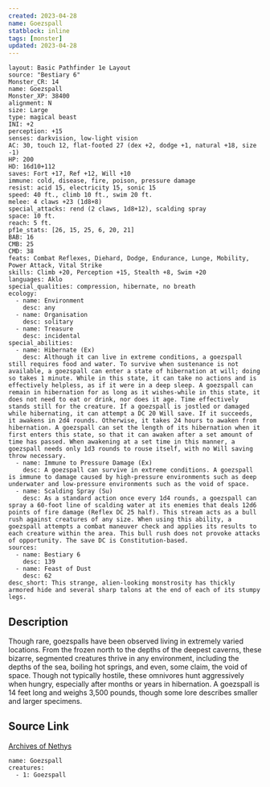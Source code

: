 ```yaml
---
created: 2023-04-28
name: Goezspall
statblock: inline
tags: [monster]
updated: 2023-04-28
---
```

```statblock
layout: Basic Pathfinder 1e Layout
source: "Bestiary 6"
Monster_CR: 14
name: Goezspall
Monster_XP: 38400
alignment: N
size: Large
type: magical beast
INI: +2
perception: +15
senses: darkvision, low-light vision
AC: 30, touch 12, flat-footed 27 (dex +2, dodge +1, natural +18, size -1)
HP: 200
HD: 16d10+112
saves: Fort +17, Ref +12, Will +10
immune: cold, disease, fire, poison, pressure damage
resist: acid 15, electricity 15, sonic 15
speed: 40 ft., climb 10 ft., swim 20 ft.
melee: 4 claws +23 (1d8+8)
special_attacks: rend (2 claws, 1d8+12), scalding spray
space: 10 ft.
reach: 5 ft.
pf1e_stats: [26, 15, 25, 6, 20, 21]
BAB: 16
CMB: 25
CMD: 38
feats: Combat Reflexes, Diehard, Dodge, Endurance, Lunge, Mobility, Power Attack, Vital Strike
skills: Climb +20, Perception +15, Stealth +8, Swim +20
languages: Aklo
special_qualities: compression, hibernate, no breath
ecology:
  - name: Environment
    desc: any
  - name: Organisation
    desc: solitary
  - name: Treasure
    desc: incidental
special_abilities:
  - name: Hibernate (Ex)
    desc: Although it can live in extreme conditions, a goezspall still requires food and water. To survive when sustenance is not available, a goezspall can enter a state of hibernation at will; doing so takes 1 minute. While in this state, it can take no actions and is effectively helpless, as if it were in a deep sleep. A goezspall can remain in hibernation for as long as it wishes-while in this state, it does not need to eat or drink, nor does it age. Time effectively stands still for the creature. If a goezspall is jostled or damaged while hibernating, it can attempt a DC 20 Will save. If it succeeds, it awakens in 2d4 rounds. Otherwise, it takes 24 hours to awaken from hibernation. A goezspall can set the length of its hibernation when it first enters this state, so that it can awaken after a set amount of time has passed. When awakening at a set time in this manner, a goezspall needs only 1d3 rounds to rouse itself, with no Will saving throw necessary.
  - name: Immune to Pressure Damage (Ex)
    desc: A goezspall can survive in extreme conditions. A goezspall is immune to damage caused by high-pressure environments such as deep underwater and low-pressure environments such as the void of space.
  - name: Scalding Spray (Su)
    desc: As a standard action once every 1d4 rounds, a goezspall can spray a 60-foot line of scalding water at its enemies that deals 12d6 points of fire damage (Reflex DC 25 half). This stream acts as a bull rush against creatures of any size. When using this ability, a goezspall attempts a combat maneuver check and applies its results to each creature within the area. This bull rush does not provoke attacks of opportunity. The save DC is Constitution-based.
sources:
  - name: Bestiary 6
    desc: 139
  - name: Feast of Dust
    desc: 62
desc_short: This strange, alien-looking monstrosity has thickly armored hide and several sharp talons at the end of each of its stumpy legs.
```
## Description
Though rare, goezspalls have been observed living in extremely varied locations. From the frozen north to the depths of the deepest caverns, these bizarre, segmented creatures thrive in any environment, including the depths of the sea, boiling hot springs, and even, some claim, the void of space. Though not typically hostile, these omnivores hunt aggressively when hungry, especially after months or years in hibernation. A goezspall is 14 feet long and weighs 3,500 pounds, though some lore describes smaller and larger specimens.
## Source Link
[Archives of Nethys](https://aonprd.com/MonsterDisplay.aspx?ItemName=Goezspall)
```encounter-table
name: Goezspall
creatures:
  - 1: Goezspall
```
